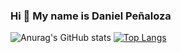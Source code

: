 ### Hi 👋 My name is Daniel Peñaloza

![Anurag's GitHub stats](https://github-readme-stats.vercel.app/api?username=Pholluxion&hide=contribs&theme=dark&show_icons=true)
[![Top Langs](https://github-readme-stats.vercel.app/api/top-langs/?username=Pholluxion&layout=compact)](https://github.com/Pholluxion/coco)
